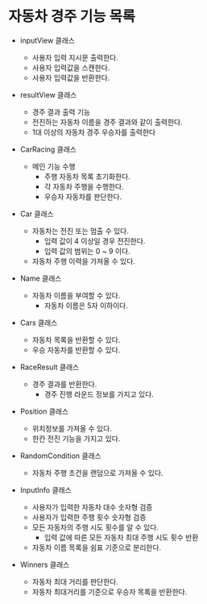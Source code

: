 # 자동차 경주 기능 목록

- inputView 클래스
  - 사용자 입력 지시문 출력한다.
  - 사용자 입력값을 스캔한다.
  - 사용자 입력값을 반환한다.
  

- resultView 클래스
  - 경주 결과 출력 기능
  - 전진하는 자동차 이름을 경주 결과와 같이 출력한다.
  - 1대 이상의 자동차 경주 우승자를 출력한다


- CarRacing 클래스 
  - 메인 기능 수행
    - 주행 자동차 목록 초기화한다.
    - 각 자동차 주행을 수행한다.
    - 우승자 자동차를 판단한다.
  

- Car 클래스
  - 자동차는 전진 또는 멈출 수 있다.
    - 입력 값이 4 이상일 경우 전진한다.
    - 입력 값의 범위는 0 ~ 9 이다.
  - 자동차 주행 이력을 가져올 수 있다.


- Name 클래스
  - 자동차 이름을 부여할 수 있다.
    - 자동차 이름은 5자 이하이다.


- Cars 클래스
  - 자동차 목록을 반환할 수 있다.
  - 우승 자동차를 반환할 수 있다.


- RaceResult 클래스
  - 경주 결과를 반환한다.
    - 경주 진행 라운드 정보를 가지고 있다.
  

- Position 클래스
  - 위치정보를 가져올 수 있다.
  - 한칸 전진 기능을 가지고 있다.
  

- RandomCondition 클래스
  - 자동차 주행 조건을 랜덤으로 가져올 수 있다.
  

- InputInfo 클래스
  - 사용자가 입력한 자동차 대수 숫자형 검증
  - 사용자가 입력한 주행 횟수 숫자형 검증
  - 모든 자동차의 주행 시도 횟수를 알 수 있다.
    - 입력 값에 따른 모든 자동차 최대 주행 시도 횟수 반환
  - 자동차 이름 목록을 쉼표 기준으로 분리한다.
  

- Winners 클래스
  - 자동차 최대 거리를 판단한다.
  - 자동차 최대거리를 기준으로 우승자 목록을 반환한다.